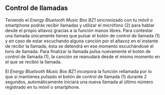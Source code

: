 ## Control de llamadas

Teniendo el *Energy Bluetooth Music Box BZ1* sincronizado con tu móvil o smartphone podrás recibir llamadas y utilizar el micrófono (2) para hablar desde el propio altavoz gracias a la función manos libres.
Para contestar una llamada únicamente tienes que pulsar el botón de control de llamada (1) y en caso de estar escuchando alguna canción por el altavoz en el instante de recibir la llamada, ésta se detendrá en ese momento escuchándose el tono de llamada. Para finalizar la llamada pulsa nuevamente el botón de control de llamada (1), la canción se reanudará desde el mismo momento en el que se recibió la llamada.

El *Energy Bluetooth Music Box BZ1* incorpora la función rellamada por lo que si mantienes pulsado el botón de control de llamada (1) durante 2 segundos, automáticamente iniciará una nueva llamada al último número registrado en tu móvil o smartphone.

